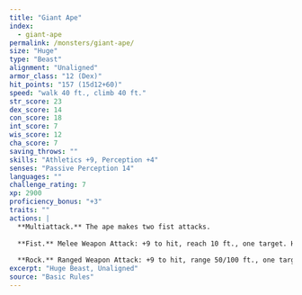 ```yaml
---
title: "Giant Ape"
index:
  - giant-ape
permalink: /monsters/giant-ape/
size: "Huge"
type: "Beast"
alignment: "Unaligned"
armor_class: "12 (Dex)"
hit_points: "157 (15d12+60)"
speed: "walk 40 ft., climb 40 ft."
str_score: 23
dex_score: 14
con_score: 18
int_score: 7
wis_score: 12
cha_score: 7
saving_throws: ""
skills: "Athletics +9, Perception +4"
senses: "Passive Perception 14"
languages: ""
challenge_rating: 7
xp: 2900
proficiency_bonus: "+3"
traits: ""
actions: |
  **Multiattack.** The ape makes two fist attacks.
  
  **Fist.** Melee Weapon Attack: +9 to hit, reach 10 ft., one target. Hit: 22 (3d10 + 6) bludgeoning damage.
  
  **Rock.** Ranged Weapon Attack: +9 to hit, range 50/100 ft., one target. Hit: 30 (7d6 + 6) bludgeoning damage.  
excerpt: "Huge Beast, Unaligned"
source: "Basic Rules"
---
```

